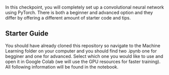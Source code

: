 In this checkpoint, you will completely set up a convolutional neural network using PyTorch. There is both a beginner and advanced option and they differ by offering a different amount of starter code and tips.

## Starter Guide

You should have already cloned this repository so navigate to the Machine Learning folder on your computer and you should find two .ipynb one for begginer and one for advanced. Select which one you would like to use and open it in Google Colab (we will use the GPU resources for faster training). All following information will be found in the notebook.
